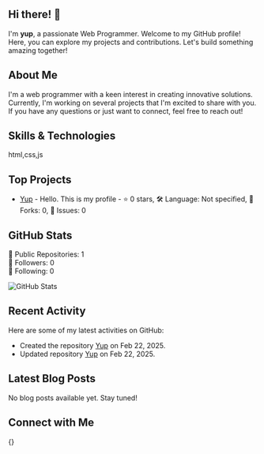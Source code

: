 
## Hi there! 👋

I'm **yup**, a passionate Web Programmer. Welcome to my GitHub profile! Here, you can explore my projects and contributions. Let's build something amazing together!

## About Me

I'm a web programmer with a keen interest in creating innovative solutions. Currently, I'm working on several projects that I'm excited to share with you. If you have any questions or just want to connect, feel free to reach out!

## Skills & Technologies

html,css,js

## Top Projects

- [Yup](https://github.com/yup-wd/Yup) - Hello. This is my profile - ⭐ 0 stars, 🛠 Language: Not specified, 🔄 Forks: 0, 🐛 Issues: 0

## GitHub Stats

🔹 Public Repositories: 1  
🔹 Followers: 0  
🔹 Following: 0  

![GitHub Stats](https://github-readme-stats.vercel.app/api?username=yup-wd&show_icons=true&theme=radical)

## Recent Activity

Here are some of my latest activities on GitHub:
- Created the repository [Yup](https://github.com/yup-wd/Yup) on Feb 22, 2025.
- Updated repository [Yup](https://github.com/yup-wd/Yup) on Feb 22, 2025.

## Latest Blog Posts

No blog posts available yet. Stay tuned!

## Connect with Me

{}
